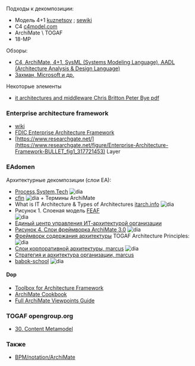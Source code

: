 Подходы к декомпозиции: 
- Модель 4+1 [kuznetsov](https://m-i-kuznetsov.livejournal.com/60725.html) ; [sewiki](http://sewiki.ru/4%2B1)
- C4 [c4model.com](https://c4model.com/diagrams/component)
- ArchiMate \ TOGAF
- 18-МР

Обзоры:
- [C4, ArchiMate, 4+1, SysML (Systems Modeling Language), AADL (Architecture Analysis & Design Language)](https://getanalyst.ru/database/system-analysts-architect-notations)
- [Захман, Microsoft и др.](https://intuit.ru/studies/professional_skill_improvements/19513/courses/751/lecture/29038?page=2)

Некоторые элементы
- [it architectures and middleware Chris Britton Peter Bye pdf](https://www.utwente.nl/en/ces/sal/exams/architecture-of-Information-systems/britton-peter-2004-it-architectures-and-middleware.pdf)

### Enterprise architecture framework
- [wiki](https://en.wikipedia.org/wiki/Enterprise_architecture_framework)
- [FDIC Enterprise Architecture Framework](https://en.wikipedia.org/wiki/FDIC_Enterprise_Architecture_Framework)
- [https://www.researchgate.net/](https://www.researchgate.net/figure/Enterprise-Architecture-Framework-BULLET_fig1_317721453) Layer
### EAdomen
Архитектурные декомпозиции (слои ЕА):
- [Process,System,Tech](https://www.edrawmax.com/enterprise-architecture/) ![dia](https://images.edrawmax.com/images/knowledge/enterprise-architecture-1.jpg)
- [cfin](https://www.cfin.ru/itm/standards/ArchiMate.shtml) ![dia](https://www.cfin.ru/itm/standards/ArchiMate-07.png) + Термины ArchiMate
- What is IT Architecture & Types of Architectures [itarch.info](https://www.itarch.info/2020/05/what-is-it-architecture-and-different.html) ![dia](https://blogger.googleusercontent.com/img/b/R29vZ2xl/AVvXsEg86WC93GrNXJZR4NOaxTb-v_CcKggw2MKtjGfRh-Rr1i7qt-ynMXoC6pzyrC_4i9eMErAMPYf3juoz86pfF5O3dJkIGiCYNr51dIvDzSXaHsEXJYMcnvldmu_dwR4eyGKMsU5LAq-p9DYF/s2048/architecturetypes+%25281%2529.png)
- Рисунок 1. Слоеная модель [FEAF](https://bit.samag.ru/archive/article/1835)  
![dia](https://bit.samag.ru/uploads/articles/2017/03/40_44_IT_Processes_Architecture/image001.gif)
- [Единый центр управления ИТ‑архитектурой организации](https://www.businessstudio.ru/articles/article/edinyy_tsentr_upravleniya_it_arkhitekturoy_organizacii/)
- [Рисунок 4. Слои фреймворка ArchiMate 3.0](https://habr.com/ru/articles/347204/)
![dia](https://habrastorage.org/r/w1560/webt/8g/du/5g/8gdu5gecbfkhr2bj9mw9-wsmpji.jpeg)
- [Фреймворк содержания архитектуры](https://habr.com/ru/companies/otus/articles/756986/) TOGAF Architecture Principles: ![dia](https://habrastorage.org/r/w1560/getpro/habr/upload_files/a15/9d1/88e/a159d188e6923562ee20b9a115bbf8db.png)
- [Слои корпоративной архитектуры, marcus](https://marcus-aurelius.ru/articles/layers.html) ![dia](https://marcus-aurelius.ru/netcat_files/userfiles/Article_Layers/Pic2.jpg)
- [Стратегия и архитектура организации,  marcus](https://strategy.cdto.ranepa.ru/5-1-chto-takoe-arhitektura-organizacii)
- [babok-school](https://babok-school.ru/blog/what-is-togaf-enterprise-architecture-basics/) ![dia](https://babok-school.ru/wp-content/uploads/2020/11/arh_1.png)
#### Dop
- [Toolbox for Architecture Framework](https://blog.opengroup.org/wp-content/uploads/2018/03/blog_architecture_toolbox.pdf#page=2)
- [ArchiMate Cookbook](https://www.hosiaisluoma.fi/blog/archimate/)
- [Full ArchiMate Viewpoints Guide](https://www.visual-paradigm.com/guide/archimate/full-archimate-viewpoints-guide/)
### TOGAF opengroup.org
- [30. Content Metamodel](https://pubs.opengroup.org/architecture/togaf9-doc/arch/chap30.html)
### Также
- [BPM/notation/ArchiMate](https://github.com/bpmbpm/doc/blob/main/BPM/notation/ArchiMate/readme.md)
